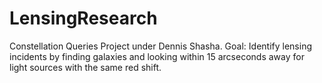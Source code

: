 # LensingResearch

Constellation Queries Project under Dennis Shasha.
Goal: Identify lensing incidents by finding galaxies and looking within 15 arcseconds away for light sources with the same red shift.